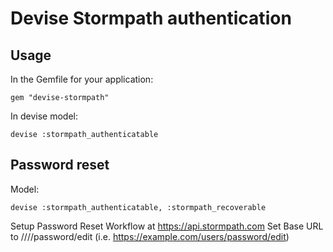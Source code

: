 Devise Stormpath authentication
===========================

Usage
-----
In the Gemfile for your application:

    gem "devise-stormpath"

In devise model:

    devise :stormpath_authenticatable

Password reset
--------------

Model:

    devise :stormpath_authenticatable, :stormpath_recoverable

Setup Password Reset Workflow at https://api.stormpath.com
Set Base URL to //<app host>/<devise scope>/password/edit (i.e. https://example.com/users/password/edit)
